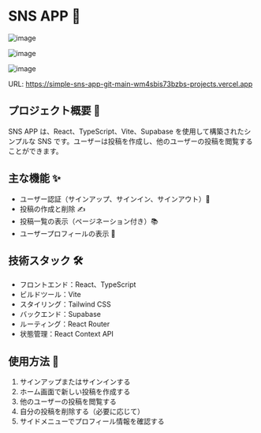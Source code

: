 # SNS APP 🚀

![image](https://github.com/user-attachments/assets/811f8025-465a-4772-b766-c2607d6b6c04)

![image](https://github.com/user-attachments/assets/00f41d5e-5137-4c36-bd28-072d8c3d1d7c)

![image](https://github.com/user-attachments/assets/30683682-c7d1-4757-b428-2553e5e0a599)

URL: https://simple-sns-app-git-main-wm4sbis73bzbs-projects.vercel.app

## プロジェクト概要 📝

SNS APP は、React、TypeScript、Vite、Supabase を使用して構築されたシンプルな SNS です。ユーザーは投稿を作成し、他のユーザーの投稿を閲覧することができます。

## 主な機能 ✨

- ユーザー認証（サインアップ、サインイン、サインアウト）👤
- 投稿の作成と削除 ✍️
- 投稿一覧の表示（ページネーション付き）📚
- ユーザープロフィールの表示 👀

## 技術スタック 🛠️

- フロントエンド：React、TypeScript
- ビルドツール：Vite
- スタイリング：Tailwind CSS
- バックエンド：Supabase
- ルーティング：React Router
- 状態管理：React Context API

## 使用方法 📖

1. サインアップまたはサインインする
2. ホーム画面で新しい投稿を作成する
3. 他のユーザーの投稿を閲覧する
4. 自分の投稿を削除する（必要に応じて）
5. サイドメニューでプロフィール情報を確認する
